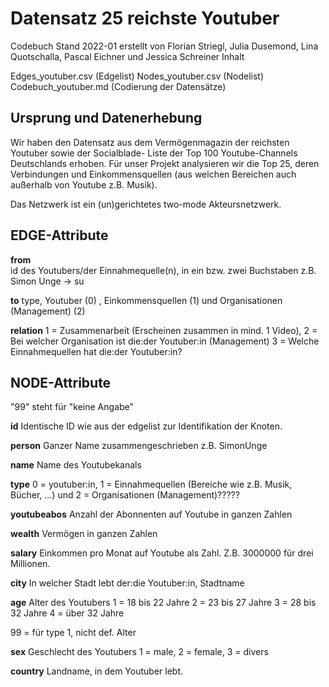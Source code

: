 # Datensatz 25 reichste Youtuber

Codebuch Stand 2022-01 erstellt von Florian Striegl, Julia Dusemond, Lina Quotschalla, Pascal Eichner und Jessica Schreiner
Inhalt

Edges_youtuber.csv (Edgelist)
Nodes_youtuber.csv (Nodelist)
Codebuch_youtuber.md (Codierung der Datensätze)

## Ursprung und Datenerhebung

Wir haben den Datensatz aus dem Vermögenmagazin der reichsten Youtuber sowie der Socialblade- Liste der Top 100 Youtube-Channels Deutschlands erhoben. Für unser Projekt analysieren wir die Top 25, deren Verbindungen und Einkommensquellen (aus welchen Bereichen auch außerhalb von Youtube z.B. Musik).

Das Netzwerk ist ein (un)gerichtetes two-mode Akteursnetzwerk.

## EDGE-Attribute

**from**  
id des Youtubers/der Einnahmequelle(n), in ein bzw. zwei Buchstaben z.B. Simon Unge -> su

**to**
type, Youtuber (0) , Einkommensquellen (1) und Organisationen (Management) (2)

**relation** 
1 = Zusammenarbeit (Erscheinen zusammen in mind. 1 Video), 2 = Bei welcher Organisation ist die:der Youtuber:in (Management) 3 = Welche Einnahmequellen hat die:der Youtuber:in? 


## NODE-Attribute

"99" steht für "keine Angabe"

**id**
Identische ID wie aus der edgelist zur Identifikation der Knoten.

**person** 
Ganzer Name zusammengeschrieben z.B. SimonUnge 

**name**
Name des Youtubekanals

**type**
0 = youtuber:in, 1 = Einnahmequellen (Bereiche wie z.B. Musik, Bücher, ...) und 2 = Organisationen (Management)?????

**youtubeabos**
Anzahl der Abonnenten auf Youtube in ganzen Zahlen

**wealth**
Vermögen in ganzen Zahlen

**salary**
Einkommen pro Monat auf Youtube als Zahl. Z.B. 3000000 für drei Millionen.

**city**
In welcher Stadt lebt der:die Youtuber:in, Stadtname

**age**
Alter des Youtubers
1 = 18 bis 22 Jahre 2 = 23 bis 27 Jahre 3 = 28 bis 32 Jahre 4 = über 32 Jahre

99 = für type 1, nicht def. Alter

**sex**
Geschlecht des Youtubers
1 = male, 2 = female, 3 = divers

**country** 
Landname, in dem Youtuber lebt.



